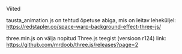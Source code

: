 Viited

tausta_animation.js on tehtud õpetuse abiga, mis on leitav leheküljel: https://redstapler.co/space-warp-background-effect-three-js/

three.min.js on välja nopitud Three.js teegist (versioon r124) link: https://github.com/mrdoob/three.js/releases?page=2